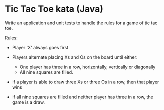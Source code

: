 # Tic Tac Toe kata (Java)

Write an application and unit tests to handle the rules for a game of tic tac toe.

Rules:

- Player 'X' always goes first

- Players alternate placing Xs and Os on the board until either:

    - One player has three in a row, horizontally, vertically or diagonally
    - All nine squares are filled.

- If a player is able to draw three Xs or three Os in a row, then that player wins

- If all nine squares are filled and neither player has three in a row, the game is a draw.